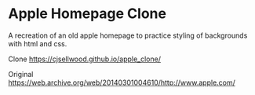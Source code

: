 # Apple Homepage Clone #

A recreation of an old apple homepage to practice styling of backgrounds with html and css.

Clone
<https://cjsellwood.github.io/apple_clone/>

Original
<https://web.archive.org/web/20140301004610/http://www.apple.com/>